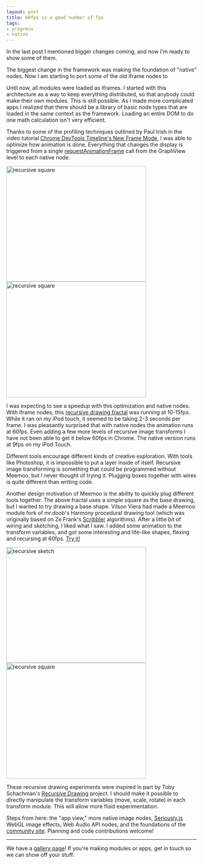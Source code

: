 ```yaml
--- 
layout: post
title: 60fps is a good number of fps
tags: 
- progress
- native
---
```


In the last post I mentioned bigger changes coming, and now I'm ready to show some of them.

The biggest change in the framework was making the foundation of "native" nodes. Now I am starting to port some of the old iframe nodes to 

Until now, all modules were loaded as iframes. I started with this architecture as a way to keep everything distributed, so that anybody could make their own modules. This is still possible. As I made more complicated apps I realized that there should be a library of basic node types that are loaded in the same context as the framework. Loading an entire DOM to do one math calculation isn't very efficient.

Thanks to some of the profiling techniques outlined by Paul Irish in the video tutorial [Chrome DevTools Timeline's New Frame Mode](http://www.youtube.com/watch?v=Vp524yo0p44), I was able to optimize how animation is done. Everything that changes the display is triggered from a single [requestAnimationFrame](https://developer.mozilla.org/en-US/docs/DOM/window.requestAnimationFrame) call from the GraphView level to each native node. 

<img src="http://meemoo.org/images/recursive-1.jpg" alt="recursive square" width="370" height="306"><img src="http://meemoo.org/images/recursive-2.jpg" alt="recursive square" width="370" height="306">

I was expecting to see a speedup with this optimization and native nodes. With iframe nodes, this [recursive drawing fractal](http://meemoo.org/iframework/#gist/3124854) was running at 10-15fps. While it ran on my iPod touch, it seemed to be taking 2-3 seconds per frame. I was pleasantly surprised that with native nodes the animation runs at 60fps. Even adding a few more levels of recursive image transforms I have not been able to get it below 60fps in Chrome. The native version runs at 9fps on my iPod Touch.

Different tools encourage different kinds of creative exploration. With tools like Photoshop, it is impossible to put a layer inside of itself. Recursive image transforming is something that could be programmed without Meemoo, but I never thought of trying it. Plugging boxes together with wires is quite different than writing code. 

Another design motivation of Meemoo is the ability to quickly plug different tools together. The above fractal uses a simple square as the base drawing, but I wanted to try drawing a base shape. Vilson Viera had made a Meemoo module fork of mr.doob's Harmony procedural drawing tool (which was originally based on Ze Frank's [Scribbler](http://www.zefrank.com/scribbler/about.html) algorithms). After a little bit of wiring and sketching, I liked what I saw. I added some animation to the transform variables, and got some interesting and life-like shapes, flexing and recursing at 60fps. [Try it!](http://meemoo.org/iframework/#gist/3338251) 

<img src="http://meemoo.org/images/recursive-harmony-1.jpg" alt="recursive sketch" width="370" height="306"><img src="http://meemoo.org/images/recursive-harmony-2.jpg" alt="recursive square" width="370" height="306">

These recursive drawing experiments were inspired in part by Toby Schachman's [Recursive Drawing](http://recursivedrawing.com/) project. I should make it possible to directly manipulate the transform variables (move, scale, rotate) in each transform module. This will allow more fluid experimentation.

Steps from here: the "app view," more native image nodes, [Seriously.js](http://seriouslyjs.org/) WebGL image effects, Web Audio API nodes, and the foundations of the [community site](https://github.com/meemoo/meemoo-hub/wiki). Planning and code contributions welcome!

---

We have a [gallery page](http://meemoo.org/hack-our-apps/)! If you're making modules or apps, get in touch so we can show off your stuff.
